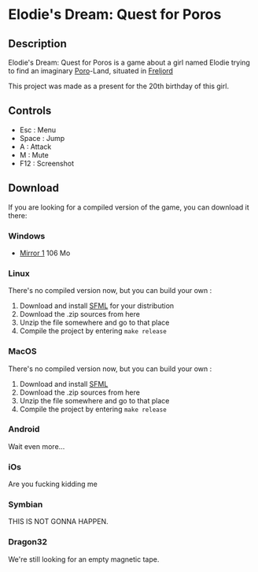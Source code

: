 Elodie's Dream: Quest for Poros
===============================

Description
-----------
Elodie's Dream: Quest for Poros is a game about a girl named Elodie trying to find an imaginary [Poro](http://leagueoflegends.wikia.com/wiki/File:Poro.png)-Land, situated in [Freljord](http://leagueoflegends.wikia.com/wiki/Freljord)

This project was made as a present for the 20th birthday of this girl.

Controls
--------
- Esc : Menu
- Space : Jump
- A : Attack
- M : Mute
- F12 : Screenshot

Download
--------
If you are looking for a compiled version of the game, you can download it there:

### Windows
- [Mirror 1](http://protectator.ch/EloDream1_1.zip) 106 Mo

### Linux
There's no compiled version now, but you can build your own :

1. Download and install [SFML](http://www.sfml-dev.org/tutorials/2.0/start-linux.php) for your distribution
2. Download the .zip sources from here
3. Unzip the file somewhere and go to that place
4. Compile the project by entering `make release`

### MacOS
There's no compiled version now, but you can build your own :

1. Download and install [SFML](http://brewformulas.org/Sfml)
2. Download the .zip sources from here
3. Unzip the file somewhere and go to that place
4. Compile the project by entering `make release`

### Android
Wait even more...

### iOs
Are you fucking kidding me

### Symbian
THIS IS NOT GONNA HAPPEN.

### Dragon32
We're still looking for an empty magnetic tape.
